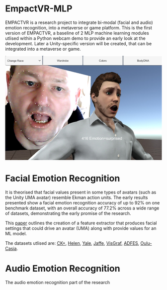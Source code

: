 # EmpactVR-MLP

EMPACTVR is a research project to integrate bi-modal (facial and audio) emotion recognition, into a metaverse or game platform. This is the first version of EMPACTVR, a baseline of 2 MLP machine learning modules utlised within a Python webcam demo to provide an early look at the development. Later a Unity-specific version will be created, that can be integrated into a metaverse or game. 

![alt text](https://github.com/DarrenBellenger2/EmpactVR-MLP/blob/main/paper/PrototypeOne.jpg)

# Facial Emotion Recognition

It is theorised that facial values present in some types of avatars (such as the Unity UMA avatar) resemble Ekman action units. The early results presented show a facial emotion recognition accuracy of up to 92% on one benchmark dataset, with an overall accuracy of 77.2% across a wide range of datasets, demonstrating the early promise of the research.

This [paper](https://github.com/DarrenBellenger2/EmpactVR-MLP/blob/main/paper/Darren_Bellenger_Wiley_Positional_Paper___Facial_Emotion_Recognition_6.pdf) outlines the creation of a feature extractor that produces facial settings that could drive an avatar (UMA) along with provide values for an ML model.

The datasets utlised are: [CK+](https://paperswithcode.com/dataset/ck), [Helen](http://www.ifp.illinois.edu/~vuongle2/helen/), [Yale](https://www.kaggle.com/datasets/olgabelitskaya/yale-face-database), [Jaffe](https://paperswithcode.com/dataset/jaffe), [VisGraf](https://www.visgraf.impa.br/t-faces/index.html), [ADFES](https://aice.uva.nl/research-tools/adfes-stimulus-set/adfes-stimulus-set.html?cb), [Oulu-Casia](https://paperswithcode.com/dataset/oulu-casia).

# Audio Emotion Recognition

The audio emotion recognition part of the research
